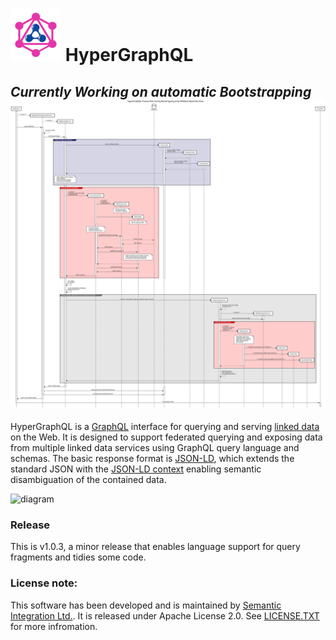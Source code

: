 ![HyperGraphQL](docs/HyperGraphQL.png)  HyperGraphQL
======
*Currently Working on automatic Bootstrapping*
![bootstrapping sequence diagram](./docs/figures/bootstrapping_sequence_diagram.svg)
----------

HyperGraphQL is a [GraphQL](http://graphql.org) interface for querying and serving [linked data](https://www.w3.org/standards/semanticweb/data) on the Web. It is designed to support federated querying and exposing data from multiple linked data services using GraphQL query language and schemas. The basic response format is [JSON-LD](https://json-ld.org), which extends the standard JSON with the [JSON-LD context](https://json-ld.org/spec/latest/json-ld-api-best-practices/#dfn-json-ld-context) enabling semantic disambiguation of the contained data.

<img src="https://www.hypergraphql.org/sources/front-diagram.svg" alt="diagram">

### Release
This is v1.0.3, a minor release that enables language support for query fragments and tidies some code.
### License note:
 This software has been developed and is maintained by [Semantic Integration Ltd.](http://semanticintegration.co.uk). It 
          is released under Apache License 2.0. See [LICENSE.TXT](https://github.com/semantic-integration/hypergraphql/blob/master/LICENSE.TXT) for more infromation. 
      
